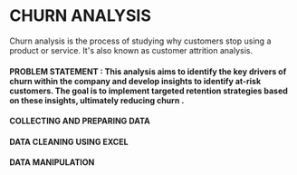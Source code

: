 # CHURN ANALYSIS
Churn analysis is the process of studying why customers stop using a product or service. It's also known as customer attrition analysis. 
#### PROBLEM STATEMENT : This analysis aims to identify the key drivers of churn within the  company and develop insights to identify at-risk customers. The goal is to implement targeted retention strategies based on these insights, ultimately reducing churn . 

#### COLLECTING AND PREPARING DATA
#### DATA CLEANING USING EXCEL
#### DATA MANIPULATION


